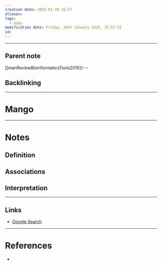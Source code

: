 ```yaml
---
creation date: 2025-01-10 15:57
aliases: 
tags:
  - baby
modification date: Friday, 10th January 2025, 15:57:31
id:
---
```

---

## Parent note
[[manReviewBioinformaticsTools2015]]---
## Backlinking


---
# Mango


---
# Notes

## Definition

## Associations

## Interpretation

---
## Links
- [Google Search](https://www.google.com/search?q=Mango)

---
# References
+ 
